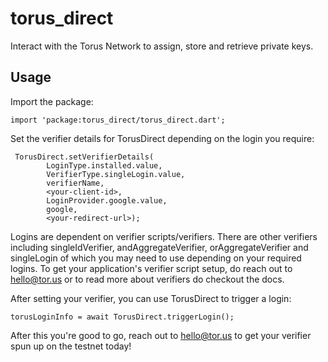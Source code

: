 # torus_direct

Interact with the Torus Network to assign, store and retrieve private keys. 

## Usage 

Import the package:

```
import 'package:torus_direct/torus_direct.dart';
```

Set the verifier details for TorusDirect depending on the login you require:

```
 TorusDirect.setVerifierDetails(
        LoginType.installed.value,
        VerifierType.singleLogin.value,
        verifierName,
        <your-client-id>,
        LoginProvider.google.value,
        google,
        <your-redirect-url>);
```
Logins are dependent on verifier scripts/verifiers. There are other verifiers including singleIdVerifier, andAggregateVerifier, orAggregateVerifier and singleLogin of which you may need to use depending on your required logins. To get your application's verifier script setup, do reach out to hello@tor.us or to read more about verifiers do checkout the docs.

After setting your verifier, you can use TorusDirect to trigger a login:

```
torusLoginInfo = await TorusDirect.triggerLogin();
```

After this you're good to go, reach out to hello@tor.us to get your verifier spun up on the testnet today!

